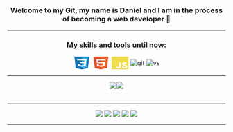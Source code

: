 ### <div align="center">Welcome to my Git, my name is Daniel and I am in the process of becoming a web developer 🐢<hr>

<div align="center">
<h3><strong>My skills and tools until now:</strong></h3>
<p><img align="center" alt="CSS" height="30" width="40" src="https://raw.githubusercontent.com/devicons/devicon/master/icons/css3/css3-original.svg">
<img align="center" alt="HTML" height="30" width="40" src="https://raw.githubusercontent.com/devicons/devicon/master/icons/html5/html5-original.svg">
<img id="js" align="center" alt="Js" height="30" width="40" src="https://raw.githubusercontent.com/devicons/devicon/master/icons/javascript/javascript-plain.svg">
<img align="center" alt="git" height="30" width="70" src="https://img.shields.io/badge/GIT-E44C30?style=for-the-badge&logo=git&logoColor=white">
<img align="center" alt="vs" height="30" width="100" src="https://img.shields.io/badge/Visual_Studio_Code-0078D4?style=for-the-badge&logo=visual%20studio%20code&logoColor=white">   
<hr>
<div align="center">
<a href="https://github.com/jocad7">
<img height="200px" src="https://github-readme-stats.vercel.app/api?username=jocad7&show_icons=true&theme=dark&include_all_commits=true&count_private=true"/><img height="200px" src="https://github-readme-stats.vercel.app/api/top-langs/?username=jocad7&layout=compact&theme=dark"/>  
</div> 
<br><hr>  
<div> 
<a href="https://www.reddit.com/user/Jacod7" target="_blank"><img src="https://img.shields.io/badge/Reddit-%23FF4500.svg?style=for-the-badge&logo=Reddit&logoColor=white" target="_blank"></a>
<a href="https://www.instagram.com/valiantd7/" target="_blank"><img src="https://img.shields.io/badge/-Instagram-%23E4405F?style=for-the-badge&logo=instagram&logoColor=purple" target="_blank"></a>
<a href="https://twitter.com/Stoic_Cstllo" target="_blank"><img src="https://img.shields.io/badge/Twitter-1DA1F2?style=for-the-badge&logo=twitter&logoColor=gray"target=_blank"></a>
<a href="https://www.freecodecamp.org/JoseDanielC" target="_blank"><img src="https://img.shields.io/badge/Freecodecamp-%23123.svg?&style=for-the-badge&logo=freecodecamp&logoColor=white"></a>
<a href="https://www.linkedin.com/in/j-daniel-castillo-38537122a" target="_blank"><img src="https://img.shields.io/badge/LinkedIn-0077B5?style=for-the-badge&logo=linkedin&logoColor=white" target="_blank"></a>
<br><hr>


    
